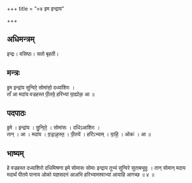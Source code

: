 +++
title = "०४ इम इन्द्राय"

+++
## अधिमन्त्रम्
इन्द्रः। वसिष्ठः। सतो बृहती।

## मन्त्रः
इ॒म इन्द्रा॑य सुन्विरे॒ सोमा॑सो॒ दध्या॑शिरः ।  
ताँ आ मदा॑य वज्रहस्त पी॒तये॒ हरि॑भ्यां या॒ह्योक॒ आ ॥

## पदपाठः
इ॒मे । इन्द्रा॑य । सु॒न्वि॒रे॒ । सोमा॑सः । दधि॑ऽआशिरः ।  
तान् । आ । मदा॑य । व॒ज्र॒ऽह॒स्त॒ । पी॒तये॑ । हरि॑ऽभ्याम् । या॒हि॒ । ओकः॑ । आ ॥

## भाष्यम्
हे वज्रहस्त दध्याशिरो दधिमिश्रणा इमे सोमासः सोमाः इन्द्राय तुभ्यं सुन्विरे सुताबभूवुः । तान् सोमान् मदाय मदार्थं पीतये पानाय ओको यज्ञसदनं आअभि हरिभ्यामश्वाभ्यां आयाहि आगच्छ ॥ ४ ॥